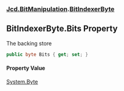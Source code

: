 ### [Jcd.BitManipulation](Jcd.BitManipulation.md 'Jcd.BitManipulation').[BitIndexerByte](Jcd.BitManipulation.BitIndexerByte.md 'Jcd.BitManipulation.BitIndexerByte')

## BitIndexerByte.Bits Property

The backing store

```csharp
public byte Bits { get; set; }
```

#### Property Value

[System.Byte](https://docs.microsoft.com/en-us/dotnet/api/System.Byte 'System.Byte')